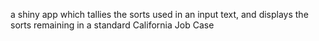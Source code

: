 a shiny app which tallies the sorts used in an input text, and displays the sorts remaining in a standard California Job Case
